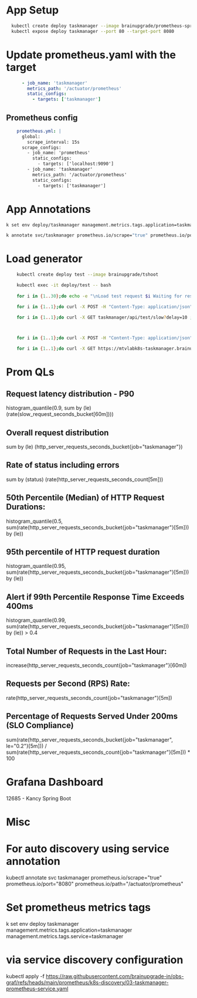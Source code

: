# App Setup
```bash
  kubectl create deploy taskmanager --image brainupgrade/prometheus-springboot-taskmanager
  kubectl expose deploy taskmanager --port 80 --target-port 8080
```
# Update prometheus.yaml with the target
```yaml
      - job_name: 'taskmanager'
        metrics_path: '/actuator/prometheus'
        static_configs:
          - targets: ['taskmanager']
```
## Prometheus config
```yaml
    prometheus.yml: |
      global:
        scrape_interval: 15s
      scrape_configs:
        - job_name: 'prometheus'
          static_configs:
            - targets: ['localhost:9090']
        - job_name: 'taskmanager'
          metrics_path: '/actuator/prometheus'
          static_configs:
            - targets: ['taskmanager']       
```
# App Annotations
```bash
k set env deploy/taskmanager management.metrics.tags.application=taskmanager management.metrics.tags.service=taskmanager               

k annotate svc/taskmanager prometheus.io/scrape="true" prometheus.io/port="8080" prometheus.io/path="/actuator/prometheus"
```
# Load generator
```bash
    kubectl create deploy test --image brainupgrade/tshoot

    kubectl exec -it deploy/test -- bash
    
    for i in {1..30};do echo -e "\nLoad test request $i Waiting for response" ;curl -s taskmanager/api/test/slow?delay=10;done

    for i in {1..1};do curl -X POST -H "Content-Type: application/json" -d "{\"title\":\"Task $i\"}" taskmanager/api/todos ; done

    for i in {1..1};do curl -X GET taskmanager/api/test/slow?delay=10 ; done



    for i in {1..1};do curl -X POST -H "Content-Type: application/json" -d "{\"title\":\"Task $i\"}" https://mtvlabk8s-taskmanager.brainupgrade.in/api/todos ; done

    for i in {1..1};do curl -X GET https://mtvlabk8s-taskmanager.brainupgrade.in/api/test/slow?delay=10 ; done
```
# Prom QLs
## Request latency distribution - P90
histogram_quantile(0.9, sum by (le) (rate(slow_request_seconds_bucket[60m])))

## Overall request distribution

sum by (le) (http_server_requests_seconds_bucket{job="taskmanager"})

## Rate of status including errors
sum by (status) (rate(http_server_requests_seconds_count[5m]))

## 50th Percentile (Median) of HTTP Request Durations:

histogram_quantile(0.5, sum(rate(http_server_requests_seconds_bucket{job="taskmanager"}[5m])) by (le))

## 95th percentile of HTTP request duration
histogram_quantile(0.95, sum(rate(http_server_requests_seconds_bucket{job="taskmanager"}[5m])) by (le))

## Alert if 99th Percentile Response Time Exceeds 400ms
histogram_quantile(0.99, sum(rate(http_server_requests_seconds_bucket{job="taskmanager"}[5m])) by (le)) > 0.4

## Total Number of Requests in the Last Hour:
increase(http_server_requests_seconds_count{job="taskmanager"}[60m])

## Requests per Second (RPS) Rate:
rate(http_server_requests_seconds_count{job="taskmanager"}[5m])


## Percentage of Requests Served Under 200ms (SLO Compliance)
sum(rate(http_server_requests_seconds_bucket{job="taskmanager", le="0.2"}[5m])) 
/
sum(rate(http_server_requests_seconds_count{job="taskmanager"}[5m])) * 100

# Grafana Dashboard 
12685 - Kancy Spring Boot 

# Misc
# For auto discovery using service annotation
kubectl annotate svc taskmanager prometheus.io/scrape="true" prometheus.io/port="8080" prometheus.io/path="/actuator/prometheus"

# Set prometheus metrics tags
k set env deploy taskmanager management.metrics.tags.application=taskmanager management.metrics.tags.service=taskmanager

# via service discovery configuration
kubectl apply -f https://raw.githubusercontent.com/brainupgrade-in/obs-graf/refs/heads/main/prometheus/k8s-discovery/03-taskmanager-prometheus-service.yaml